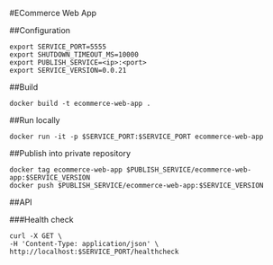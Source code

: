 #ECommerce Web App

##Configuration

```
export SERVICE_PORT=5555
export SHUTDOWN_TIMEOUT_MS=10000
export PUBLISH_SERVICE=<ip>:<port>
export SERVICE_VERSION=0.0.21
```

##Build

`docker build -t ecommerce-web-app .`

##Run locally

`docker run -it -p $SERVICE_PORT:$SERVICE_PORT ecommerce-web-app`

##Publish into private repository

```
docker tag ecommerce-web-app $PUBLISH_SERVICE/ecommerce-web-app:$SERVICE_VERSION
docker push $PUBLISH_SERVICE/ecommerce-web-app:$SERVICE_VERSION
```

##API

###Health check

```
curl -X GET \
-H 'Content-Type: application/json' \
http://localhost:$SERVICE_PORT/healthcheck
```
